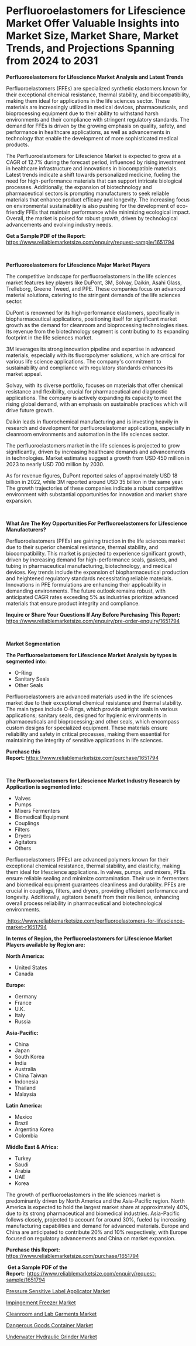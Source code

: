 <p><h1>Perfluoroelastomers for Lifescience Market Offer Valuable Insights into Market Size, Market Share, Market Trends, and Projections Spanning from 2024 to 2031</h1></p><p><strong>Perfluoroelastomers for Lifescience Market Analysis and Latest Trends</strong></p>
<p><p>Perfluoroelastomers (FFEs) are specialized synthetic elastomers known for their exceptional chemical resistance, thermal stability, and biocompatibility, making them ideal for applications in the life sciences sector. These materials are increasingly utilized in medical devices, pharmaceuticals, and bioprocessing equipment due to their ability to withstand harsh environments and their compliance with stringent regulatory standards. The demand for FFEs is driven by the growing emphasis on quality, safety, and performance in healthcare applications, as well as advancements in technology that enable the development of more sophisticated medical products.</p><p>The Perfluoroelastomers for Lifescience Market is expected to grow at a CAGR of 12.7% during the forecast period, influenced by rising investment in healthcare infrastructure and innovations in biocompatible materials. Latest trends indicate a shift towards personalized medicine, fueling the need for high-performance materials that can support intricate biological processes. Additionally, the expansion of biotechnology and pharmaceutical sectors is prompting manufacturers to seek reliable materials that enhance product efficacy and longevity. The increasing focus on environmental sustainability is also pushing for the development of eco-friendly FFEs that maintain performance while minimizing ecological impact. Overall, the market is poised for robust growth, driven by technological advancements and evolving industry needs.</p></p>
<p><strong>Get a Sample PDF of the Report:&nbsp;</strong> <a href="https://www.reliablemarketsize.com/enquiry/request-sample/1651794?utm_campaign=1422&utm_medium=2&utm_source=Github&utm_content=ia&utm_term=18102024&utm_id=perfluoroelastomers-for-lifescience">https://www.reliablemarketsize.com/enquiry/request-sample/1651794</a></p>
<p>&nbsp;</p>
<p><strong>Perfluoroelastomers for Lifescience Major Market Players</strong></p>
<p><p>The competitive landscape for perfluoroelastomers in the life sciences market features key players like DuPont, 3M, Solvay, Daikin, Asahi Glass, Trelleborg, Greene Tweed, and PPE. These companies focus on advanced material solutions, catering to the stringent demands of the life sciences sector.</p><p>DuPont is renowned for its high-performance elastomers, specifically in biopharmaceutical applications, positioning itself for significant market growth as the demand for cleanroom and bioprocessing technologies rises. Its revenue from the biotechnology segment is contributing to its expanding footprint in the life sciences market.</p><p>3M leverages its strong innovation pipeline and expertise in advanced materials, especially with its fluoropolymer solutions, which are critical for various life science applications. The company's commitment to sustainability and compliance with regulatory standards enhances its market appeal.</p><p>Solvay, with its diverse portfolio, focuses on materials that offer chemical resistance and flexibility, crucial for pharmaceutical and diagnostic applications. The company is actively expanding its capacity to meet the rising global demand, with an emphasis on sustainable practices which will drive future growth.</p><p>Daikin leads in fluorochemical manufacturing and is investing heavily in research and development for perfluoroelastomer applications, especially in cleanroom environments and automation in the life sciences sector.</p><p>The perfluoroelastomers market in the life sciences is projected to grow significantly, driven by increasing healthcare demands and advancements in technologies. Market estimates suggest a growth from USD 450 million in 2023 to nearly USD 700 million by 2030.</p><p>As for revenue figures, DuPont reported sales of approximately USD 18 billion in 2022, while 3M reported around USD 35 billion in the same year. The growth trajectories of these companies indicate a robust competitive environment with substantial opportunities for innovation and market share expansion.</p></p>
<p>&nbsp;</p>
<p><strong>What Are The Key Opportunities For Perfluoroelastomers for Lifescience Manufacturers?</strong></p>
<p><p>Perfluoroelastomers (PFEs) are gaining traction in the life sciences market due to their superior chemical resistance, thermal stability, and biocompatibility. This market is projected to experience significant growth, driven by increasing demand for high-performance seals, gaskets, and tubing in pharmaceutical manufacturing, biotechnology, and medical devices. Key trends include the expansion of biopharmaceutical production and heightened regulatory standards necessitating reliable materials. Innovations in PFE formulations are enhancing their applicability in demanding environments. The future outlook remains robust, with anticipated CAGR rates exceeding 5% as industries prioritize advanced materials that ensure product integrity and compliance.</p></p>
<p><strong>Inquire or Share Your Questions If Any Before Purchasing This Report:</strong> <a href="https://www.reliablemarketsize.com/enquiry/pre-order-enquiry/1651794?utm_campaign=1422&utm_medium=2&utm_source=Github&utm_content=ia&utm_term=18102024&utm_id=perfluoroelastomers-for-lifescience">https://www.reliablemarketsize.com/enquiry/pre-order-enquiry/1651794</a></p>
<p>&nbsp;</p>
<p><strong>Market Segmentation</strong></p>
<p><strong>The Perfluoroelastomers for Lifescience Market Analysis by types is segmented into:</strong></p>
<p><ul><li>O-Ring</li><li>Sanitary Seals</li><li>Other Seals</li></ul></p>
<p><p>Perfluoroelastomers are advanced materials used in the life sciences market due to their exceptional chemical resistance and thermal stability. The main types include O-Rings, which provide airtight seals in various applications; sanitary seals, designed for hygienic environments in pharmaceuticals and bioprocessing; and other seals, which encompass custom designs for specialized equipment. These materials ensure reliability and safety in critical processes, making them essential for maintaining the integrity of sensitive applications in life sciences.</p></p>
<p><strong>Purchase this Report:&nbsp;</strong><a href="https://www.reliablemarketsize.com/purchase/1651794?utm_campaign=1422&utm_medium=2&utm_source=Github&utm_content=ia&utm_term=18102024&utm_id=perfluoroelastomers-for-lifescience">https://www.reliablemarketsize.com/purchase/1651794</a></p>
<p>&nbsp;</p>
<p><strong>The Perfluoroelastomers for Lifescience Market Industry Research by Application is segmented into:</strong></p>
<p><ul><li>Valves</li><li>Pumps</li><li>Mixers Fermenters</li><li>Biomedical Equipment</li><li>Couplings</li><li>Filters</li><li>Dryers</li><li>Agitators</li><li>Others</li></ul></p>
<p><p>Perfluoroelastomers (PFEs) are advanced polymers known for their exceptional chemical resistance, thermal stability, and elasticity, making them ideal for lifescience applications. In valves, pumps, and mixers, PFEs ensure reliable sealing and minimize contamination. Their use in fermenters and biomedical equipment guarantees cleanliness and durability. PFEs are crucial in couplings, filters, and dryers, providing efficient performance and longevity. Additionally, agitators benefit from their resilience, enhancing overall process reliability in pharmaceutical and biotechnological environments.</p></p>
<p><a href="https://www.reliablemarketsize.com/perfluoroelastomers-for-lifescience-market-r1651794?utm_campaign=1422&utm_medium=2&utm_source=Github&utm_content=ia&utm_term=18102024&utm_id=perfluoroelastomers-for-lifescience">&nbsp;https://www.reliablemarketsize.com/perfluoroelastomers-for-lifescience-market-r1651794</a></p>
<p><strong>In terms of Region, the Perfluoroelastomers for Lifescience Market Players available by Region are:</strong></p>
<p>
    <p> <strong> North America: </strong>
        <ul>
            <li>United States</li>
            <li>Canada</li>
        </ul>
        </p> 
    <p> <strong> Europe: </strong>
        <ul>
            <li>Germany</li>
            <li>France</li>
            <li>U.K.</li>
            <li>Italy</li>
            <li>Russia</li>
        </ul>
        </p> 
    <p> <strong> Asia-Pacific: </strong>
        <ul>
            <li>China</li>
            <li>Japan</li>
            <li>South Korea</li>
            <li>India</li>
            <li>Australia</li>
            <li>China Taiwan</li>
            <li>Indonesia</li>
            <li>Thailand</li>
            <li>Malaysia</li>
        </ul>
        </p> 
    <p> <strong> Latin America: </strong>
        <ul>
            <li>Mexico</li>
            <li>Brazil</li>
            <li>Argentina Korea</li>
            <li>Colombia</li>
        </ul>
        </p> 
    <p> <strong> Middle East & Africa: </strong>
        <ul>
            <li>Turkey</li>
            <li>Saudi</li>
            <li>Arabia</li>
            <li>UAE</li>
            <li>Korea</li>
        </ul>
    </p>
    </p>
<p><p>The growth of perfluoroelastomers in the life sciences market is predominantly driven by North America and the Asia-Pacific region. North America is expected to hold the largest market share at approximately 40%, due to its strong pharmaceutical and biomedical industries. Asia-Pacific follows closely, projected to account for around 30%, fueled by increasing manufacturing capabilities and demand for advanced materials. Europe and China are anticipated to contribute 20% and 10% respectively, with Europe focused on regulatory advancements and China on market expansion.</p></p>
<p><strong>Purchase this Report: </strong><a href="https://www.reliablemarketsize.com/purchase/1651794?utm_campaign=1422&utm_medium=2&utm_source=Github&utm_content=ia&utm_term=18102024&utm_id=perfluoroelastomers-for-lifescience">https://www.reliablemarketsize.com/purchase/1651794</a></p>
<p>&nbsp;<strong>Get a Sample PDF of the Report:&nbsp;&nbsp;</strong><a href="https://www.reliablemarketsize.com/enquiry/request-sample/1651794?utm_campaign=1422&utm_medium=2&utm_source=Github&utm_content=ia&utm_term=18102024&utm_id=perfluoroelastomers-for-lifescience">https://www.reliablemarketsize.com/enquiry/request-sample/1651794</a></p>
<p><strong></strong></p>
<p><p><a href="https://www.linkedin.com/pulse/strategic-roadmap-global-pressure-sensitive-label-applicator-uka9c?utm_campaign=1422&utm_medium=2&utm_source=Github&utm_content=ia&utm_term=18102024&utm_id=perfluoroelastomers-for-lifescience">Pressure Sensitive Label Applicator Market</a></p><p><a href="https://issuu.com/reportprime-2/docs/impingement-freezer-market-size-203_09f358392c9505?utm_campaign=1422&utm_medium=2&utm_source=Github&utm_content=ia&utm_term=18102024&utm_id=perfluoroelastomers-for-lifescience">Impingement Freezer Market</a></p><p><a href="https://github.com/fletaw9bs/Market-Research-Report-List-1/blob/main/cleanroom-and-lab-garments-market.md?utm_campaign=1422&utm_medium=2&utm_source=Github&utm_content=ia&utm_term=18102024&utm_id=perfluoroelastomers-for-lifescience">Cleanroom and Lab Garments Market</a></p><p><a href="https://issuu.com/reportprime-2/docs/dangerous-goods-container-market-si_53a41bcc42a7dd?utm_campaign=1422&utm_medium=2&utm_source=Github&utm_content=ia&utm_term=18102024&utm_id=perfluoroelastomers-for-lifescience">Dangerous Goods Container Market</a></p><p><a href="https://www.linkedin.com/pulse/navigating-global-underwater-hydraulic-grinder-market-j56kc?utm_campaign=1422&utm_medium=2&utm_source=Github&utm_content=ia&utm_term=18102024&utm_id=perfluoroelastomers-for-lifescience">Underwater Hydraulic Grinder Market</a></p></p>